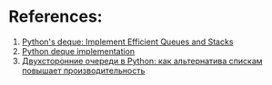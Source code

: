 
# References:

1. [Python's deque: Implement Efficient Queues and Stacks](https://realpython.com/python-deque/)
2. [Python deque implementation](http://www.laurentluce.com/posts/python-deque-implementation/)
3. [Двухсторонние очереди в Python: как альтернатива спискам повышает производительность](https://habr.com/ru/companies/vk/articles/700520/)